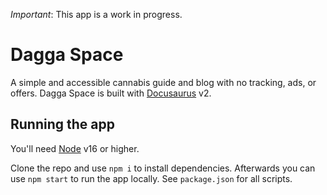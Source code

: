 *Important*: This app is a work in progress.

# Dagga Space
A simple and accessible cannabis guide and blog with no tracking, ads, or offers. Dagga Space is built with [Docusaurus](https://docusaurus.io/) v2.

## Running the app
You'll need [Node](https://nodejs.org/en/) v16 or higher.

Clone the repo and use `npm i` to install dependencies. Afterwards you can use `npm start` to run the app locally. See `package.json` for all scripts.

